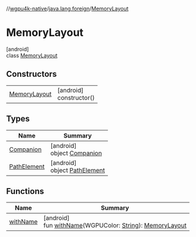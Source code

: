 //[wgpu4k-native](../../../index.md)/[java.lang.foreign](../index.md)/[MemoryLayout](index.md)

# MemoryLayout

[android]\
class [MemoryLayout](index.md)

## Constructors

| | |
|---|---|
| [MemoryLayout](-memory-layout.md) | [android]<br>constructor() |

## Types

| Name | Summary |
|---|---|
| [Companion](-companion/index.md) | [android]<br>object [Companion](-companion/index.md) |
| [PathElement](-path-element/index.md) | [android]<br>object [PathElement](-path-element/index.md) |

## Functions

| Name | Summary |
|---|---|
| [withName](with-name.md) | [android]<br>fun [withName](with-name.md)(WGPUColor: [String](https://kotlinlang.org/api/core/kotlin-stdlib/kotlin/-string/index.html)): [MemoryLayout](index.md) |